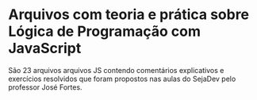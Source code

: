 # Arquivos com teoria e prática sobre Lógica de Programação com JavaScript

São 23 arquivos arquivos JS contendo comentários explicativos e exercícios resolvidos
que foram propostos nas aulas do SejaDev pelo professor José Fortes.